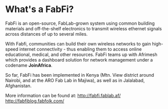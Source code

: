 # What's a FabFi? #

FabFi is an open-source, FabLab-grown system using common building materials and off-the-shelf electronics to transmit wireless ethernet signals across distances of up to several miles.

With Fabfi, communities can build their own wireless networks to gain high-speed internet connectivity - thus enabling them to access online educational, medical, and other resources. FabFi teams up with Afrimesh which provides a dashboard solution for network management under a codename **JoinAfrica**.

So far, FabFi has been implemented in Kenya (Mtn. View district around Nairobi, and at the ARO Fab Lab in Majiwa), as well as in Jalalabad, Afghanistan.

More information can be found at:
http://fabfi.fablab.af/
http://fabfiblog.fabfolk.com/